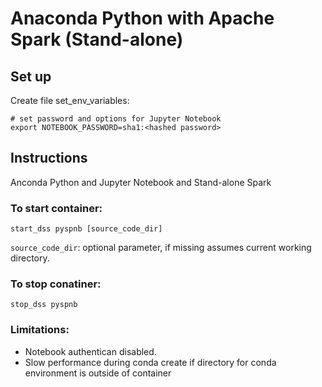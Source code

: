 # Anaconda Python with Apache Spark (Stand-alone)

## Set up

Create file set_env_variables:
```
# set password and options for Jupyter Notebook
export NOTEBOOK_PASSWORD=sha1:<hashed password>
```

## Instructions

Anconda Python and Jupyter Notebook and Stand-alone Spark

### To start container:
```
start_dss pyspnb [source_code_dir]
```
`source_code_dir`: optional parameter, if missing assumes current working directory.


### To stop conatiner:
```
stop_dss pyspnb
```

### Limitations:
* Notebook authentican disabled.
* Slow performance during conda create if directory for conda environment is outside of container
